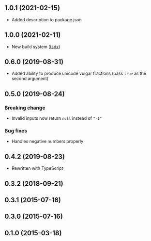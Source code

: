 ## 1.0.1 (2021-02-15)

- Added description to package.json

## 1.0.0 (2021-02-11)

- New build system ([tsdx](https://tsdx.io/))

## 0.6.0 (2019-08-31)

- Added ability to produce unicode vulgar fractions (pass `true` as the second argument)

## 0.5.0 (2019-08-24)

### Breaking change

- Invalid inputs now return `null` instead of `"-1"`

### Bug fixes

- Handles negative numbers properly

## 0.4.2 (2019-08-23)

- Rewritten with TypeScript

## 0.3.2 (2018-09-21)

## 0.3.1 (2015-07-16)

## 0.3.0 (2015-07-16)

## 0.1.0 (2015-03-18)

